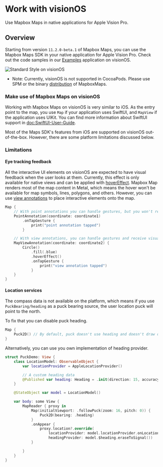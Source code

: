 # Work with visionOS

Use Mapbox Maps in native applications for Apple Vision Pro.

## Overview

Starting from version `11.2.0-beta.1` of Mapbox Maps, you can use the Mapbox Maps SDK in your native application for Apple Vision Pro. Check out the code samples in our [Examples](https://github.com/mapbox/mapbox-maps-ios/tree/main/Apps/Examples) application on visionOS.

![Standard Style on visionOS](https://static-assets.mapbox.com/maps/ios/documentation/maps_vision_os_locations.png)

- Note: Currently, visionOS is not supported in CocoaPods. Please use SPM or the binary [distribution](https://docs.mapbox.com/ios/maps/guides/install/) of MapboxMaps.

### Make use of Mapbox Maps on visionOS

Working with Mapbox Maps on visionOS is very similar to iOS. As the entry point to the map, you use ``Map`` if your application uses SwiftUI, and ``MapView`` if the application uses UIKit. You can find more information about SwiftUI support in <doc:SwiftUI-User-Guide>.

Most of the Maps SDK's features from iOS are supported on visionOS out-of-the-box. However, there are some platform limitations discussed below.

### Limitations

#### Eye tracking feedback

All the interactive UI elements on visionOS are expected to have visual feedback when the user looks at them. Currently, this effect is only available for native views and can be applied with [hoverEffect](https://developer.apple.com/documentation/swiftui/view/hovereffect(_:)). Mapbox Map renders most of the map content in Metal, which means the hover won't be available for map symbols, lines, polygons, and others. However, you can use [view annotations](https://docs.mapbox.com/ios/maps/guides/annotations/view-annotations/) to place interactive elements onto the map.

```swift
Map {
    // With point annotations you can handle gestures, but you won't receive visual eye-tracking feedback.
    PointAnnotation(coordinate: coordinate1)
        .onTapGesture {
            print("point annotation tapped")
        }

    // With view annotations, you can handle gestures and receive visual feedback.
    MapViewAnnotation(coordinate: coordinate2) {
        Circle()
            .fill(.blue)
            .hoverEffect()
            .onTapGesture {
                print("view annotation tapped")
            }
    }
}
```

#### Location services

The compass data is not available on the platform, which means if you use ``PuckBearing/heading`` as a puck bearing source, the user location puck will point to the north.

To fix that you can disable puck heading.

```swift
Map {
    Puck2D() // By default, puck doesn't use heading and doesn't draw direction pointer.
}
```

Alternatively, you can use you own implementation of heading provider.

```swift
struct PuckDemo: View {
    class LocationModel: ObservableObject {
        var locationProvider = AppleLocationProvider()

        // A custom heading data
        @Published var heading: Heading = .init(direction: 15, accuracy: 1)
    }

    @StateObject var model = LocationModel()

    var body: some View {
        MapReader { proxy in
            Map(initialViewport: .followPuck(zoom: 16, pitch: 0)) {
                Puck2D(bearing: .heading)
            }
            .onAppear {
                proxy.location?.override(
                    locationProvider: model.locationProvider.onLocationUpdate,
                    headingProvider: model.$heading.eraseToSignal())
            }

        }
    }
}
```
